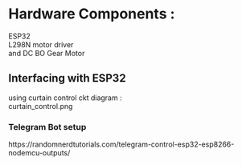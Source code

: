<h1>Hardware Components :</h1>
<p>ESP32<br>
L298N motor driver<br>
and DC BO Gear Motor</p>
<h2>Interfacing with ESP32</h2>
 <p>using curtain control ckt diagram : <br>
 curtain_control.png </p> 
 <h3>Telegram Bot setup </h3>
 https://randomnerdtutorials.com/telegram-control-esp32-esp8266-nodemcu-outputs/
